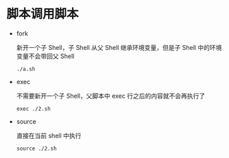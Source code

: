 
# 脚本调用脚本

- fork

    新开一个子 Shell，子 Shell 从父 Shell 继承环境变量，但是子 Shell 中的环境变量不会带回父 Shell

    ```shell script
    ./a.sh
    ```

- exec

    不需要新开一个子 Shell，父脚本中 exec 行之后的内容就不会再执行了

    ```shell script
    exec ./2.sh
    ```

- source

    直接在当前 shell 中执行

    ```shell script
    source ./2.sh
    ```
